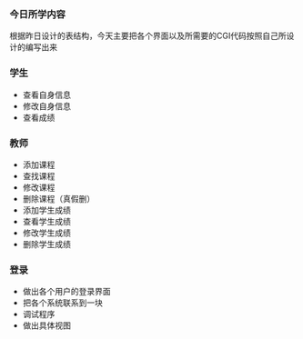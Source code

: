 ### 今日所学内容           
根据昨日设计的表结构，今天主要把各个界面以及所需要的CGI代码按照自己所设计的编写出来

### 学生
* 查看自身信息
* 修改自身信息
* 查看成绩
### 教师
* 添加课程
* 查找课程
* 修改课程
* 删除课程（真假删）
* 添加学生成绩
* 查看学生成绩
* 修改学生成绩
* 删除学生成绩
### 登录
* 做出各个用户的登录界面
* 把各个系统联系到一块
* 调试程序
* 做出具体视图
